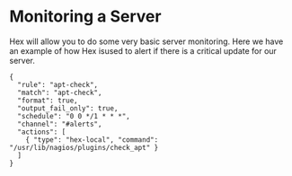 # Monitoring a Server

Hex will allow you to do some very basic server monitoring. Here we have an example of how Hex isused to alert if there is a critical update for our server.

```
{
  "rule": "apt-check",
  "match": "apt-check",
  "format": true,
  "output_fail_only": true,
  "schedule": "0 0 */1 * * *",
  "channel": "#alerts",
  "actions": [
    { "type": "hex-local", "command": "/usr/lib/nagios/plugins/check_apt" }
  ]
}
```
